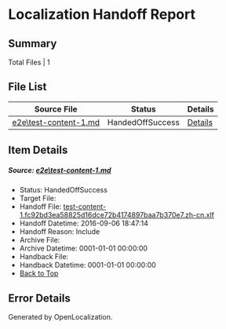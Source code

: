 # <a name='report-top'></a> Localization Handoff Report

## Summary
 Total Files | 1

## File List
 Source File | Status | Details 
 ----------- | ------ | ------- 
 [e2e\test-content-1.md](https://github.com/OpenLocalizationTestOrg/ol-test0/blob/f4f716e92266bfda126b2b2a9eaab1d82e8b9440/e2e/test-content-1.md) | HandedOffSuccess | [Details](#ac5610e14e35343352c9459b3e335b10c5a316371)

## Item Details
##### <a name='ac5610e14e35343352c9459b3e335b10c5a316371'></a> Source: [e2e\test-content-1.md](https://github.com/OpenLocalizationTestOrg/ol-test0/blob/f4f716e92266bfda126b2b2a9eaab1d82e8b9440/e2e/test-content-1.md)
* Status: HandedOffSuccess
* Target File: 
* Handoff File: [test-content-1.fc92bd3ea58825d16dce72b4174897baa7b370e7.zh-cn.xlf](https://github.com/OpenLocalizationTestOrg/ol-test0-handoff/blob/8178b343385235725cb284c88c64cc59adb47c8d/ol-handoff/OpenLocalizationTestOrg/ol-test0-zhcn/ci/ht/test-content-1.fc92bd3ea58825d16dce72b4174897baa7b370e7.zh-cn.xlf)
* Handoff Datetime: 2016-09-06 18:47:14
* Handoff Reason: Include
* Archive File: 
* Archive Datetime: 0001-01-01 00:00:00
* Handback File: 
* Handback Datetime: 0001-01-01 00:00:00
* [Back to Top](#report-top)


## Error Details

Generated by OpenLocalization.
